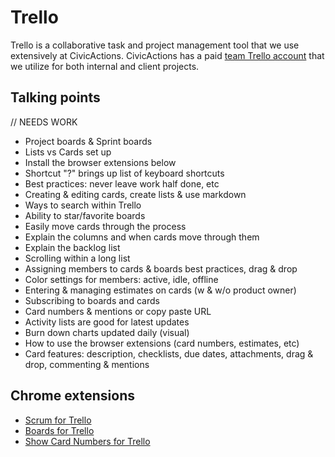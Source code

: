 # Trello

Trello is a collaborative task and project management tool that we use extensively at CivicActions. CivicActions has a paid [team Trello account](https://trello.com/civicactions) that we utilize for both internal and client projects. 

## Talking points

// NEEDS WORK

* Project boards & Sprint boards
* Lists vs Cards set up
* Install the browser extensions below
* Shortcut "?" brings up list of keyboard shortcuts
* Best practices: never leave work half done, etc
* Creating & editing cards, create lists & use markdown
* Ways to search within Trello
* Ability to star/favorite boards
* Easily move cards through the process
* Explain the columns and when cards move through them
* Explain the backlog list
* Scrolling within a long list
* Assigning members to cards & boards best practices, drag & drop
* Color settings for members: active, idle, offline
* Entering & managing estimates on cards (w & w/o product owner)
* Subscribing to boards and cards
* Card numbers & mentions or copy paste URL
* Activity lists are good for latest updates
* Burn down charts updated daily (visual)
* How to use the browser extensions (card numbers, estimates, etc)
* Card features: description, checklists, due dates, attachments, drag & drop, commenting & mentions

## Chrome extensions

* [Scrum for Trello](http://scrumfortrello.com/)
* [Boards for Trello](http://paulferrett.com/boards-for-trello/)
* [Show Card Numbers for Trello](https://chrome.google.com/webstore/detail/show-card-numbers-for-tre/pjhjdehkaggmpebggjonlhleidlodepi?hl=en)

